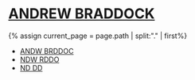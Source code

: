 <h1>
  <a href="/">ANDREW BRADDOCK</a>
</h1>

{% assign current_page = page.path | split:"." | first%}

<ul>
  <li>
    <a {% if current_page == 'work' %}class="active"{%endif%} href="/work">ANDW BRDDOC</a>
  </li>
  <li>
    <a {% if current_page == 'about' %}class="active"{%endif%} href="/about">NDW RDDO</a>
  </li>
  <li>
    <a href="/scoot">ND DD</a>
  </li>
</ul>
